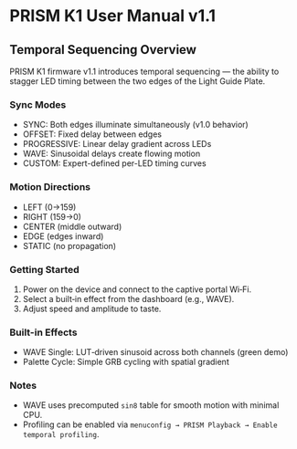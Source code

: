 # PRISM K1 User Manual v1.1

## Temporal Sequencing Overview

PRISM K1 firmware v1.1 introduces temporal sequencing — the ability to stagger LED timing between the two edges of the Light Guide Plate.

### Sync Modes

- SYNC: Both edges illuminate simultaneously (v1.0 behavior)
- OFFSET: Fixed delay between edges
- PROGRESSIVE: Linear delay gradient across LEDs
- WAVE: Sinusoidal delays create flowing motion
- CUSTOM: Expert-defined per-LED timing curves

### Motion Directions

- LEFT (0→159)
- RIGHT (159→0)
- CENTER (middle outward)
- EDGE (edges inward)
- STATIC (no propagation)

### Getting Started

1. Power on the device and connect to the captive portal Wi‑Fi.
2. Select a built‑in effect from the dashboard (e.g., WAVE).
3. Adjust speed and amplitude to taste.

### Built-in Effects

- WAVE Single: LUT‑driven sinusoid across both channels (green demo)
- Palette Cycle: Simple GRB cycling with spatial gradient

### Notes

- WAVE uses precomputed `sin8` table for smooth motion with minimal CPU.
- Profiling can be enabled via `menuconfig → PRISM Playback → Enable temporal profiling`.


